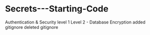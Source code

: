 # Secrets---Starting-Code
 Authentication &amp; Security level 1
 Level 2 - Database Encryption
 added gitignore
deleted gitignore
